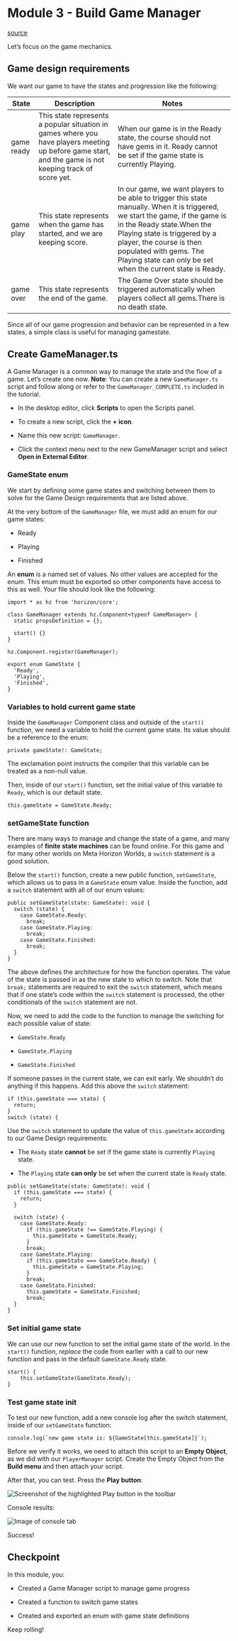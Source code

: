# Module 3 - Build Game Manager

[source](https://developers.meta.com/horizon-worlds/learn/documentation/tutorial-worlds/build-your-first-game/module-3-build-game-manager)

Let’s focus on the game mechanics.

## Game design requirements

We want our game to have the states and progression like the following:

| State | Description | Notes |
| --- | --- | --- |
| game ready | This state represents a popular situation in games where you have players meeting up before game start, and the game is not keeping track of score yet. | When our game is in the Ready state, the course should not have gems in it. Ready cannot be set if the game state is currently Playing. |
| game play | This state represents when the game has started, and we are keeping score. | In our game, we want players to be able to trigger this state manually. When it is triggered, we start the game, if the game is in the Ready state.When the Playing state is triggered by a player, the course is then populated with gems. The Playing state can only be set when the current state is Ready. |
| game over | This state represents the end of the game. | The Game Over state should be triggered automatically when players collect all gems.There is no death state. |

Since all of our game progression and behavior can be represented in a few states, a simple class is useful for managing gamestate.

## Create GameManager.ts

A Game Manager is a common way to manage the state and the flow of a game. Let’s create one now. **Note**: You can create a new `GameManager.ts` script and follow along or refer to the `GameManager_COMPLETE.ts` included in the tutorial.

*   In the desktop editor, click **Scripts** to open the Scripts panel.

*   To create a new script, click the **\+ icon**.

*   Name this new script: `GameManager`.

*   Click the context menu next to the new GameManager script and select **Open in External Editor**.

### GameState enum

We start by defining some game states and switching between them to solve for the Game Design requirements that are listed above.

At the very bottom of the `GameManager` file, we must add an enum for our game states:

*   Ready

*   Playing

*   Finished

An **enum** is a named set of values. No other values are accepted for the enum. This enum must be exported so other components have access to this as well. Your file should look like the following:

```
import * as hz from 'horizon/core';

class GameManager extends hz.Component<typeof GameManager> {
  static propsDefinition = {};

  start() {}
}

hz.Component.register(GameManager);

export enum GameState {
  'Ready',
  'Playing',
  'Finished',
}
```

### Variables to hold current game state

Inside the `GameManager` Component class and outside of the `start()` function, we need a variable to hold the current game state. Its value should be a reference to the enum:

```
private gameState!: GameState;
```

The exclamation point instructs the compiler that this variable can be treated as a non-null value.

Then, inside of our `start()` function, set the initial value of this variable to `Ready`, which is our default state.

```
this.gameState = GameState.Ready;
```

### setGameState function

There are many ways to manage and change the state of a game, and many examples of **finite state machines** can be found online. For this game and for many other worlds on Meta Horizon Worlds, a `switch` statement is a good solution.

Below the `start()` function, create a new public function, `setGameState`, which allows us to pass in a `GameState` enum value. Inside the function, add a `switch` statement with all of our enum values:

```
public setGameState(state: GameState): void {
  switch (state) {
    case GameState.Ready:
      break;
    case GameState.Playing:
      break;
    case GameState.Finished:
      break;
  }
}
```

The above defines the architecture for how the function operates. The value of the state is passed in as the new state to which to switch. Note that `break;` statements are required to exit the `switch` statement, which means that if one state’s code within the `switch` statement is processed, the other conditionals of the `switch` statement are not.

Now, we need to add the code to the function to manage the switching for each possible value of state:

*   `GameState.Ready`

*   `GameState.Playing`

*   `GameState.Finished`

If someone passes in the current state, we can exit early. We shouldn’t do anything if this happens. Add this above the `switch` statement:

```
if (this.gameState === state) {
  return;
}
switch (state) {
```

Use the `switch` statement to update the value of `this.gameState` according to our Game Design requirements:

*   The `Ready` state **cannot** be set if the game state is currently `Playing` state.

*   The `Playing` state **can only** be set when the current state is `Ready` state.

```
public setGameState(state: GameState): void {
  if (this.gameState === state) {
    return;
  }

  switch (state) {
    case GameState.Ready:
      if (this.gameState !== GameState.Playing) {
        this.gameState = GameState.Ready;
      }
      break;
    case GameState.Playing:
      if (this.gameState === GameState.Ready) {
        this.gameState = GameState.Playing;
      }
      break;
    case GameState.Finished:
      this.gameState = GameState.Finished;
      break;
  }
}
```

### Set initial game state

We can use our new function to set the initial game state of the world. In the `start()` function, *replace* the code from earlier with a call to our new function and pass in the default `GameState.Ready` state.

```
start() {
    this.setGameState(GameState.Ready);
}
```

### Test game state init

To test our new function, add a new console log after the switch statement, inside of our `setGameState` function:

```
console.log(`new game state is: ${GameState[this.gameState]}`);
```

Before we verify it works, we need to attach this script to an **Empty Object**, as we did with our `PlayerManager` script. Create the Empty Object from the **Build menu** and then attach your script.

After that, you can test. Press the **Play button**:

![Screenshot of the highlighted Play button in the toolbar](https://scontent.flba1-1.fna.fbcdn.net/v/t39.2365-6/489746733_692135333324421_369311511778975221_n.png?_nc_cat=109&ccb=1-7&_nc_sid=e280be&_nc_ohc=joUeBvaABuEQ7kNvwEyB1Wx&_nc_oc=AdlhiD_2dEBrJmaLBPLaoWrLEtz6wx9MR8WD3hysADHVhT-GEl0-ErIIwzSrx_JXgUQ&_nc_zt=14&_nc_ht=scontent.flba1-1.fna&_nc_gid=TDmXaBGtsBTKyupLqnhy_A&oh=00_AfS-bQEsNAcPw5FYPn4OxyHrxvBeioXvgeC8N49eEVCgRQ&oe=689B9EC7)

Console results:

![Image of console tab](https://scontent.flba1-1.fna.fbcdn.net/v/t39.2365-6/481015829_660734606464494_7683964807970467294_n.png?_nc_cat=110&ccb=1-7&_nc_sid=e280be&_nc_ohc=EwtRtGVVwH4Q7kNvwE06hHv&_nc_oc=AdnrPDPwWk7BjIr1jpv97aVJQb2Kd11tihipKoohRvcvxU5MlmHL_ULPJX0meqKKK8g&_nc_zt=14&_nc_ht=scontent.flba1-1.fna&_nc_gid=TDmXaBGtsBTKyupLqnhy_A&oh=00_AfTX-_Z83DvmUYoezPGBKvwGhJfz0SZwGVt5pACVHIXkfw&oe=689BA781)

Success!

## Checkpoint

In this module, you:

*   Created a Game Manager script to manage game progress

*   Created a function to switch game states

*   Created and exported an enum with game state definitions

Keep rolling!

 

 

 

 

 

 

 

 

 

 

 

 

 

 

 

 

 

 

 

 

 

 

 

 

 

 

 

 

 

 

 

 

 

 

 

 

 

 

 

 

 

 

 

 

 

 

 

 